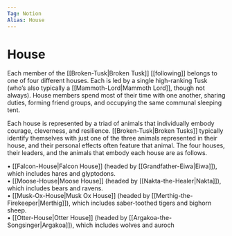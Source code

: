 ```yaml
---
Tag: Notion
Alias: House
---
```

# House
Each member of the [[Broken-Tusk|Broken Tusk]] [[following]] belongs to one of four different houses. Each is led by a single high-ranking Tusk (who’s also typically a [[Mammoth-Lord|Mammoth Lord]], though not always). House members spend most of their time with one another, sharing duties, forming friend groups, and occupying the same communal sleeping tent.  

Each house is represented by a triad of animals that individually embody courage, cleverness, and resilience. [[Broken-Tusk|Broken Tusks]] typically identify themselves with just one of the three animals represented in their house, and their personal effects often feature that animal. The four houses, their leaders, and the animals that embody each house are as follows.

• [[Falcon-House|Falcon House]] (headed by [[Grandfather-Eiwa|Eiwa]]), which includes hares and glyptodons.  
• [[Moose-House|Moose House]] (headed by [[Nakta-the-Healer|Nakta]]), which includes bears and ravens.  
• [[Musk-Ox-House|Musk Ox House]] (headed by [[Merthig-the-Firekeeper|Merthig]]), which includes saber-toothed tigers and bighorn sheep.  
• [[Otter-House|Otter House]] (headed by [[Argakoa-the-Songsinger|Argakoa]]), which includes wolves and auroch